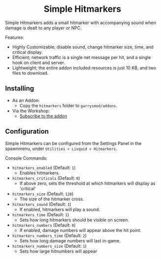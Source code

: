 <h1 align="center">Simple Hitmarkers</h1>

Simple Hitmarkers adds a small hitmarker with accompanying sound when damage is dealt to any player or NPC.

Features:

-   Highly Customizable; disable sound, change hitmarker size, time, and critical display.
-   Efficient; network traffic is a single net message per hit, and a single hook on client and server.
-   Lightweight; the entire addon included resources is just 10 KB, and two files to download.

## Installing

-   As an Addon:
    -   Copy the `hitmarkers` folder to `garrysmod/addons`.
-   Via the Workshop:
    -   [Subscribe to the
        addon](http://steamcommunity.com/sharedfiles/filedetails/?id=950493639)

## Configuration

Simple Hitmarkers can be configured from the Settings Panel in the spawnmenu,
under `Utilities > Lixquid > Hitmarkers`.

Console Commands:

-   `hitmarkers_enabled` (Default: `1`)
    -   Enables hitmarkers.
-   `hitmarkers_criticals` (Default: `0`)
    -   If above zero, sets the threshold at which hitmarkers will display as
        'critical'
-   `hitmarkers_size` (Default: `128`)
    -   The size of the hitmarker cross.
-   `hitmarkers_sound` (Default: `1`)
    -   If enabled, hitmarkers will play a sound.
-   `hitmarkers_time` (Default: `1`)
    -   Sets how long hitmarkers should be visible on screen.
-   `hitmarkers_numbers` (Default: `0`)
    -   If enabled, damage numbers will appear above the hit point.
-   `hitmarkers_numbers_time` (Default: `2`)
    -   Sets how long damage numbers will last in-game.
-   `hitmarkers_numbers_size` (Default: `1`)
    -   Sets how large hitnumbers will appear
